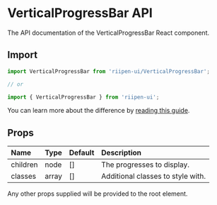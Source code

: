 <!--- This documentation is automatically generated, do not try to edit it. -->

# VerticalProgressBar API

<p class="description">The API documentation of the VerticalProgressBar React component.</p>

## Import

```js
import VerticalProgressBar from 'riipen-ui/VerticalProgressBar';

// or

import { VerticalProgressBar } from 'riipen-ui';
```

You can learn more about the difference by [reading this guide](/guides/bundle-size).

## Props

| Name | Type | Default | Description |
|:-----|:-----|:--------|:------------|
| <span class="prop-name">children</span> | <span class="prop-type">node</span> | <span class="prop-default">[]</span> | The progresses to display. |
| <span class="prop-name">classes</span> | <span class="prop-type">array</span> | <span class="prop-default">[]</span> | Additional classes to style with. |


Any other props supplied will be provided to the root element.